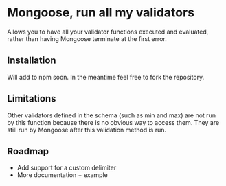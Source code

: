Mongoose, run all my validators
=====================

Allows you to have all your validator functions executed and evaluated, rather than having Mongoose terminate at the first error.


Installation
------------
Will add to npm soon.  In the meantime feel free to fork the repository.


Limitations
-----------
Other validators defined in the schema (such as min and max) are not run by this function because there is no obvious way to access them.  They are still run by Mongoose after this validation method is run.


Roadmap
-------
* Add support for a custom delimiter
* More documentation + example
